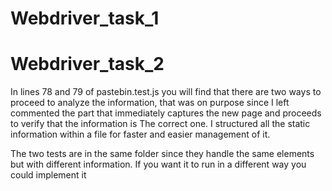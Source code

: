 # Webdriver_task_1
# Webdriver_task_2
In lines 78 and 79 of pastebin.test.js you will find that there are two ways to proceed to analyze the information, that was on purpose since I left commented the part that immediately captures the new page and proceeds to verify that the information is The correct one. I structured all the static information within a file for faster and easier management of it.

The two tests are in the same folder since they handle the same elements but with different information. If you want it to run in a different way you could implement it
